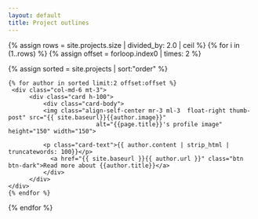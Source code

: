 ```yaml
---
layout: default
title: Project outlines
---
```

{% assign rows = site.projects.size | divided_by: 2.0 | ceil %}
{% for i in (1..rows) %}
  {% assign offset = forloop.index0 | times: 2  %}
  <div class="row">
    {% assign sorted = site.projects | sort:"order" %}

    {% for author in sorted limit:2 offset:offset %}
     <div class="col-md-6 mt-3">
          <div class="card h-100">
              <div class="card-body">
              <img class="align-self-center mr-3 ml-3  float-right thumb-post" src="{{ site.baseurl}}{{author.image}}"
                             alt="{{page.title}}'s profile image" height="150" width="150">

              <p class="card-text">{{ author.content | strip_html | truncatewords: 100}}</p>
                <a href="{{ site.baseurl }}{{ author.url }}" class="btn btn-dark">Read more about {{author.title}}</a>
              </div>
          </div>
    </div>
    {% endfor %}
  </div>
{% endfor %}

